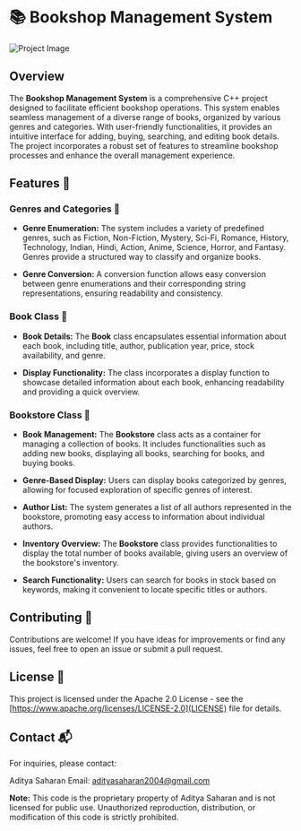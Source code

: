 # 📚 Bookshop Management System

![Project Image](https://github.com/Adityasaharan04/BookshopMangemetSystem/assets/122508922/f226e764-1016-43ab-a683-bff484aaa4d4)

## Overview

The **Bookshop Management System** is a comprehensive C++ project designed to facilitate efficient bookshop operations. This system enables seamless management of a diverse range of books, organized by various genres and categories. With user-friendly functionalities, it provides an intuitive interface for adding, buying, searching, and editing book details. The project incorporates a robust set of features to streamline bookshop processes and enhance the overall management experience.

## Features 🚀

### Genres and Categories 📖
- **Genre Enumeration:** The system includes a variety of predefined genres, such as Fiction, Non-Fiction, Mystery, Sci-Fi, Romance, History, Technology, Indian, Hindi, Action, Anime, Science, Horror, and Fantasy. Genres provide a structured way to classify and organize books.

- **Genre Conversion:** A conversion function allows easy conversion between genre enumerations and their corresponding string representations, ensuring readability and consistency.

### Book Class 📘
- **Book Details:** The **Book** class encapsulates essential information about each book, including title, author, publication year, price, stock availability, and genre.

- **Display Functionality:** The class incorporates a display function to showcase detailed information about each book, enhancing readability and providing a quick overview.

### Bookstore Class 🏬
- **Book Management:** The **Bookstore** class acts as a container for managing a collection of books. It includes functionalities such as adding new books, displaying all books, searching for books, and buying books.

- **Genre-Based Display:** Users can display books categorized by genres, allowing for focused exploration of specific genres of interest.

- **Author List:** The system generates a list of all authors represented in the bookstore, promoting easy access to information about individual authors.

- **Inventory Overview:** The **Bookstore** class provides functionalities to display the total number of books available, giving users an overview of the bookstore's inventory.

- **Search Functionality:** Users can search for books in stock based on keywords, making it convenient to locate specific titles or authors.

## Contributing 🤝

Contributions are welcome! If you have ideas for improvements or find any issues, feel free to open an issue or submit a pull request.

## License 📜

This project is licensed under the Apache 2.0 License - see the [https://www.apache.org/licenses/LICENSE-2.0](LICENSE) file for details.

## Contact 📬

For inquiries, please contact:

Aditya Saharan
Email: adityasaharan2004@gmail.com

**Note:** This code is the proprietary property of Aditya Saharan and is not licensed for public use. Unauthorized reproduction, distribution, or modification of this code is strictly prohibited.
